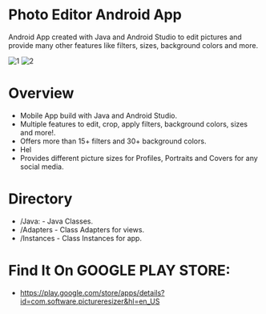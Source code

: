 # Photo Editor Android App
Android App created with Java and Android Studio to edit pictures and provide many other features like filters, sizes, background colors and more. 

![1](https://user-images.githubusercontent.com/62676755/114276617-02e82800-99ed-11eb-944d-bbb315301b06.jpg) ![2](https://user-images.githubusercontent.com/62676755/114276618-0380be80-99ed-11eb-9944-f3e00d1769ce.jpg)

# Overview
* Mobile App build with Java and Android Studio.
* Multiple features to edit, crop, apply filters, background colors, sizes and more!.
* Offers more than 15+ filters and 30+ background colors.
* Hel
* Provides different picture sizes for Profiles, Portraits and Covers for any social media.

# Directory
* /Java: - Java Classes.
* /Adapters - Class Adapters for views.
* /Instances - Class Instances for app.

# Find It On GOOGLE PLAY STORE:
* https://play.google.com/store/apps/details?id=com.software.pictureresizer&hl=en_US
